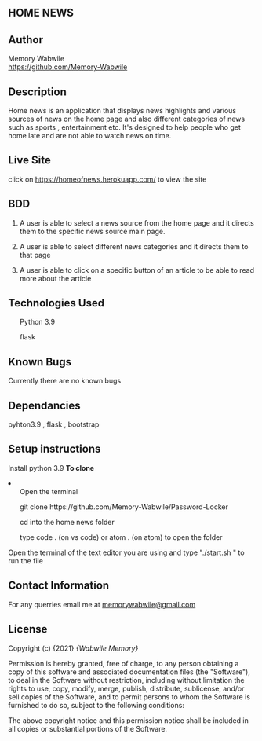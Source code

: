 ## HOME NEWS

## Author
Memory Wabwile<br>
 https://github.com/Memory-Wabwile

## Description
Home news is an application that displays news highlights and various sources of news on the home page and also different categories of news such as sports , entertainment etc. It's designed to help people who get home late and are not able to watch news on time. 


## Live Site
click on https://homeofnews.herokuapp.com/  to view the site

## BDD

1. A user is able to select a news source from the home page and it directs them to the specific news source main page.<br>

2. A user is able to select different news categories and it directs them to that page<br>

3. A user is able to click on a specific button of an article to be able to read more about the article

## Technologies Used
<ul>Python 3.9</ul>
<ul> flask </ul>

## Known Bugs
Currently there are no known bugs

## Dependancies
pyhton3.9 , flask , bootstrap  

## Setup instructions

Install python 3.9
<strong>To clone</strong>
<li>
<ul>Open the terminal</ul>
<ul> git clone https://github.com/Memory-Wabwile/Password-Locker</ul>
<ul>cd into the home news folder</ul>
<ul>type code . (on vs code) or atom . (on atom) to open the folder</ul>
</li>
Open the terminal of the text editor you are using and type "./start.sh " to run the file</br>


## Contact Information
For any querries email me at memorywabwile@gmail.com

## License
Copyright (c) {2021} *{Wabwile Memory}*

Permission is hereby granted, free of charge, to any person obtaining a copy
of this software and associated documentation files (the "Software"), to deal
in the Software without restriction, including without limitation the rights
to use, copy, modify, merge, publish, distribute, sublicense, and/or sell
copies of the Software, and to permit persons to whom the Software is
furnished to do so, subject to the following conditions:

The above copyright notice and this permission notice shall be included in all
copies or substantial portions of the Software.

